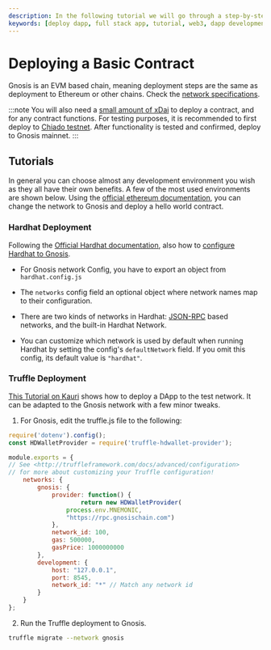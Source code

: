 ```yaml
---
description: In the following tutorial we will go through a step-by-step guide on how to deploy a Basic Contract to Gnosis
keywords: [deploy dapp, full stack app, tutorial, web3, dapp development]
---
```


# Deploying a Basic Contract

Gnosis is an EVM based chain, meaning deployment steps are the same as deployment to Ethereum or other chains. Check the [network specifications](/about/networks/).

:::note
You will also need a [small amount of xDai](/tools/faucets) to deploy a contract, and for any contract functions.
For testing purposes, it is recommended to first deploy to [Chiado testnet](/about/networks/chiado). After functionality is tested and confirmed, deploy to Gnosis mainnet.
:::

## Tutorials

In general you can choose almost any development environment you wish as they all have their own benefits. A few of the most used environments are shown below. Using the [official ethereum documentation](https://ethereum.org/en/developers/tutorials/hello-world-smart-contract/), you can change the network to Gnosis and deploy a hello world contract.

### Hardhat Deployment

Following the [Official Hardhat documentation](https://hardhat.org/hardhat-runner/docs/guides/project-setup), also how to [configure Hardhat to Gnosis](/developers/smart-contracts/hardhat).

- For Gnosis network Config, you have to export an object from ```hardhat.config.js```

- The ```networks``` config field an optional object where network names map to their configuration.

- There are two kinds of networks in Hardhat: [JSON-RPC](https://eth.wiki/json-rpc/API) based networks, and the built-in Hardhat Network.

- You can customize which network is used by default when running Hardhat by setting the config's ```defaultNetwork``` field. If you omit this config, its default value is ```"hardhat"```.

### Truffle Deployment

[This Tutorial on Kauri](https://kauri.io/#collections/POA%20Tutorial%20series/poa-part-1-develop-and-deploy-a-smart-contract/) shows how to deploy a DApp to the test network. It can be adapted to the Gnosis network with a few minor tweaks.

1. For Gnosis, edit the truffle.js file to the following:

```js showLineNumbers
require('dotenv').config();
const HDWalletProvider = require('truffle-hdwallet-provider');

module.exports = {
// See <http://truffleframework.com/docs/advanced/configuration>
// for more about customizing your Truffle configuration!
    networks: {
        gnosis: {
            provider: function() {
                    return new HDWalletProvider(
                process.env.MNEMONIC,
                "https://rpc.gnosischain.com")
            },
            network_id: 100,
            gas: 500000,
            gasPrice: 1000000000
        },
        development: {
            host: "127.0.0.1",
            port: 8545,
            network_id: "*" // Match any network id
        }
    }
};
```

2. Run the Truffle deployment to Gnosis.

```bash
truffle migrate --network gnosis
```
